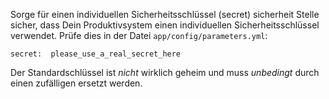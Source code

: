Sorge für einen individuellen Sicherheitsschlüssel (secret)
sicherheit
Stelle sicher, dass Dein Produktivsystem einen individuellen Sicherheitsschlüssel verwendet. Prüfe dies in der Datei `app/config/parameters.yml`:

    secret:  please_use_a_real_secret_here

Der Standardschlüssel ist *nicht* wirklich geheim und muss *unbedingt* durch einen zufälligen ersetzt werden.

